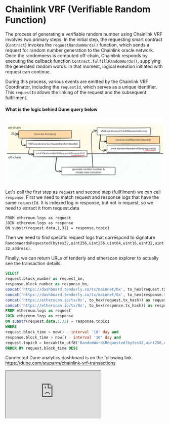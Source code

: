 # Chainlink VRF (Verifiable Random Function)

The process of generating a verifiable random number using Chainlink VRF involves two primary steps. In the initial step, the requesting smart contract (`Contract`) invokes the `requestRandomWords()` function, which sends a request for random number generation to the Chainlink oracle network. Once the randomness is computed off-chain, Chainlink responds by executing the callback function `Contract.fulfillRandomWords()`, supplying the generated random words. In that moment, logical exeution initiated with request can continue.

During this process, various events are emitted by the Chainlink VRF Coordinator, including the `requestId`, which serves as a unique identifier. This `requestId` allows the linking of the request and the subsequent fulfillment.

#### What is the logic behind Dune query below

![Diagram](./diagram.svg)


Let's call the first step as `request` and second step (fullfilment) we can call `response`. 
First we need to match request and response logs that have the same `requestId`. It is indexed log in response, but not in request, so we need to extract it from request.data 
```
FROM ethereum.logs as request 
JOIN ethereum.logs as response 
ON substr(request.data,1,32) = response.topic1
```

Then we need to find specific request logs that correspond to signature `RandomWordsRequested(bytes32,uint256,uint256,uint64,uint16,uint32,uint32,address)`. 

Finally, we can return URLs of tenderly and etherscan explorer to actually see the transaction details.

```sql
SELECT 
request.block_number as request_bn,
response.block_number as response_bn,
concat('https://dashboard.tenderly.co/tx/mainnet/0x', to_hex(request.tx_hash)) as request_tenderly, 
concat('https://dashboard.tenderly.co/tx/mainnet/0x', to_hex(response.tx_hash)) as response_tenderly,
concat('https://etherscan.io/tx/0x', to_hex(request.tx_hash)) as request_etherscan,
concat('https://etherscan.io/tx/0x', to_hex(response.tx_hash)) as response_etherscan
FROM ethereum.logs as request 
JOIN ethereum.logs as response 
ON substr(request.data,1,32) = response.topic1
WHERE 
request.block_time > now() - interval '10' day and
response.block_time > now() - interval '10' day and
request.topic0 = keccak(to_utf8('RandomWordsRequested(bytes32,uint256,uint256,uint64,uint16,uint32,uint32,address)'))
ORDER BY request.block_time DESC
```

Connected Dune analytics dashboard is on the following link.
https://dune.com/stuparm/chainlink-vrf-transactions

<iframe src="https://dune.com/embeds/4056744/6830488/2d11cc9a-9de8-4305-86f3-cc1a70eddd9e"/>